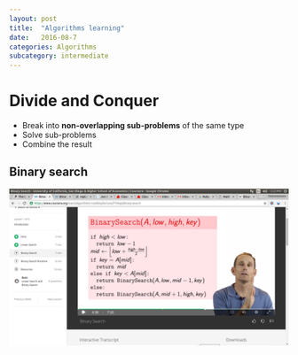 ```yaml
---
layout: post
title:  "Algorithms learning"
date:   2016-08-7
categories: Algorithms
subcategory: intermediate
---
```


# Divide and Conquer
- Break into **non-overlapping sub-problems**  of the same type
- Solve sub-problems
- Combine the result

## Binary search
![alt binary search](/assets/images/binary-search.png)

